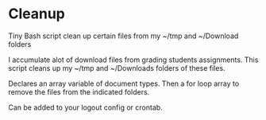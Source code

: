 # Cleanup
Tiny Bash script clean up certain files from my ~/tmp and ~/Download folders

I accumulate alot of download files from grading students assignments. This script cleans up my ~/tmp and ~/Downloads folders of these files.

Declares an array variable of document types. Then a for loop array to remove the files from the indicated folders.

Can be added to your logout config or crontab.

